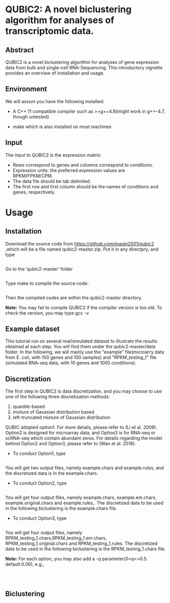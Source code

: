 # QUBIC2: A novel biclustering algorithm for analyses of transcriptomic data. 

## Abstract
QUBIC2 is a novel biclustering algorithm for analyses of gene expression data from bulk and single-cell RNA-Sequencing. This introductory vignette provides an overview of installation and usage.

## Environment
We will assum you have the following installed:

- A C++ 11 compatible compiler such as >=g++4.8(might work in g++-4.7, though untested)

- make which is also installed on most machines

## Input

The input to QUBIC2 is the expression matrix:

- Rows correspond to genes and columns correspond to conditions.
- Expression units: the preferred expression values are RPKM/FPKM/CPM.
- The data file should be tab delimited.
- The first row and first column should be the names of conditions and genes, respectively.

# Usage

## Installation

Download the source code from https://github.com/maqin2001/qubic2 ,which will be a file named  qubic2-master.zip. Put it in any directpry, and type

```
```

Go to the ‘qubic2-master’ folder

```
```

Type make to compile the source code:

```
```

Then the compiled codes are within the qubic2-master directory.

**Note:** You may fail to compile QUBIC2 if the compiler version is too old. To check the version, you may type gcc -v

## Example dataset

This tutorial run on several real/simulated dataset to illustrate the results obtained at each step. You will find them under the qubic2-master/data folder. In the following, we will mainly use the  "example" file(microarry data from E. coli, with 100 genes and 100 samples) and  "RPKM_testing_1" file (simulated RNA-seq data, with 10 genes and 1000 conditions).

## Discretization

The first step in QUBIC2 is data discretization, and you may choose to use one of the following three discretization methods:

1. quantile-based
2. mixture of Gaussian distribution based
3. left-truncated mixture of Gaussian distribution

QUBIC adopted option1. For more details, please refer to (Li et al. 2009). Option2 is designed for microarray data, and Option3 is for RNA-seq or scRNA-seq which contain abundant zeros. For details regarding the model behind Option2 and Option3, please refer to (Wan et al. 2018).

- To conduct Option1, type

```
```

You will get two output files, namely example.chars and example.rules, and the discretized data is in the example.chars.

- To conduct Option2, type

```
```

You will get four output files, namely example.chars, example.em.chars,  example.original.chars and example.rules,. The discretized data to be used in the following biclustering is the example.chars file.

- To conduct Option3, type

```
```

You will get four output files, namely RPKM_testing_1.chars,RPKM_testing_1.em.chars,  RPKM_testing_1.original.chars and RPKM_testing_1.rules. The discretized data to be used in the following biclustering is the RPKM_testing_1.chars file.

**Note:** For each option, you may also add a -q parameter(0<q<=0.5. default:0.06), e.g.,
```
```
```
```
```
```

## Biclustering



